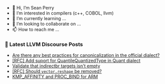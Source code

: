 - 👋 Hi, I’m Sean Perry
- 👀 I’m interested in compilers (c++, COBOL, llvm)
- 🌱 I’m currently learning ...
- 💞️ I’m looking to collaborate on ...
- 📫 How to reach me ...

<!---
s66perry/s66perry is a ✨ special ✨ repository because its `README.md` (this file) appears on your GitHub profile.
You can click the Preview link to take a look at your changes.
--->
### 📕 Latest LLVM Discourse Posts

<!-- DISCOURSE-LLVM:START -->
- [Are there any best practices for canonicalization in the official dialect?](https://discourse.llvm.org/t/are-there-any-best-practices-for-canonicalization-in-the-official-dialect/80501#post_2)
- [[RFC] Add suport for QuantileQuantizedType in Quant dialect](https://discourse.llvm.org/t/rfc-add-suport-for-quantilequantizedtype-in-quant-dialect/80346#post_6)
- [Validate that indirectbr targets isn&#39;t empty](https://discourse.llvm.org/t/validate-that-indirectbr-targets-isnt-empty/80410#post_3)
- [[RFC] Should `vector.reshape` be removed?](https://discourse.llvm.org/t/rfc-should-vector-reshape-be-removed/80478#post_4)
- [KMP_AFFINITY and PROC_BIND for ARM](https://discourse.llvm.org/t/kmp-affinity-and-proc-bind-for-arm/80011#post_20)
<!-- DISCOURSE-LLVM:END -->

